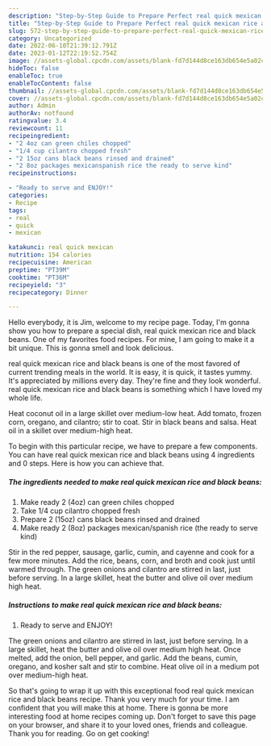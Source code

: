 ```yaml
---
description: "Step-by-Step Guide to Prepare Perfect real quick mexican rice and black beans"
title: "Step-by-Step Guide to Prepare Perfect real quick mexican rice and black beans"
slug: 572-step-by-step-guide-to-prepare-perfect-real-quick-mexican-rice-and-black-beans
category: Uncategorized
date: 2022-06-10T21:39:12.791Z
date: 2023-01-12T22:19:52.754Z
image: //assets-global.cpcdn.com/assets/blank-fd7d144d8ce163db654e5a02c40b08a2775adb7897d16e4062681dc7e1b2800f.png
hideToc: false
enableToc: true
enableTocContent: false
thumbnail: //assets-global.cpcdn.com/assets/blank-fd7d144d8ce163db654e5a02c40b08a2775adb7897d16e4062681dc7e1b2800f.png
cover: //assets-global.cpcdn.com/assets/blank-fd7d144d8ce163db654e5a02c40b08a2775adb7897d16e4062681dc7e1b2800f.png
author: Admin
authorAv: notfound
ratingvalue: 3.4
reviewcount: 11
recipeingredient:
- "2 4oz can green chiles chopped"
- "1/4 cup cilantro chopped fresh"
- "2 15oz cans black beans rinsed and drained"
- "2 8oz packages mexicanspanish rice the ready to serve kind"
recipeinstructions:

- "Ready to serve and ENJOY!"
categories:
- Recipe
tags:
- real
- quick
- mexican

katakunci: real quick mexican 
nutrition: 154 calories
recipecuisine: American
preptime: "PT39M"
cooktime: "PT36M"
recipeyield: "3"
recipecategory: Dinner

---
```



Hello everybody, it is Jim, welcome to my recipe page. Today, I'm gonna show you how to prepare a special dish, real quick mexican rice and black beans. One of my favorites food recipes. For mine, I am going to make it a bit unique. This is gonna smell and look delicious.

real quick mexican rice and black beans is one of the most favored of current trending meals in the world. It is easy, it is quick, it tastes yummy. It's appreciated by millions every day. They're fine and they look wonderful. real quick mexican rice and black beans is something which I have loved my whole life.

Heat coconut oil in a large skillet over medium-low heat. Add tomato, frozen corn, oregano, and cilantro; stir to coat. Stir in black beans and salsa. Heat oil in a skillet over medium-high heat.


To begin with this particular recipe, we have to prepare a few components. You can have real quick mexican rice and black beans using 4 ingredients and 0 steps. Here is how you can achieve that.

<!--inarticleads1-->

##### The ingredients needed to make real quick mexican rice and black beans:

1. Make ready 2 (4oz) can green chiles chopped
1. Take 1/4 cup cilantro chopped fresh
1. Prepare 2 (15oz) cans black beans rinsed and drained
1. Make ready 2 (8oz) packages mexican/spanish rice (the ready to serve kind)


Stir in the red pepper, sausage, garlic, cumin, and cayenne and cook for a few more minutes. Add the rice, beans, corn, and broth and cook just until warmed through. The green onions and cilantro are stirred in last, just before serving. In a large skillet, heat the butter and olive oil over medium high heat. 

<!--inarticleads2-->

##### Instructions to make real quick mexican rice and black beans:


1. Ready to serve and ENJOY!

The green onions and cilantro are stirred in last, just before serving. In a large skillet, heat the butter and olive oil over medium high heat. Once melted, add the onion, bell pepper, and garlic. Add the beans, cumin, oregano, and kosher salt and stir to combine. Heat olive oil in a medium pot over medium-high heat. 

So that's going to wrap it up with this exceptional food real quick mexican rice and black beans recipe. Thank you very much for your time. I am confident that you will make this at home. There is gonna be more interesting food at home recipes coming up. Don't forget to save this page on your browser, and share it to your loved ones, friends and colleague. Thank you for reading. Go on get cooking!
